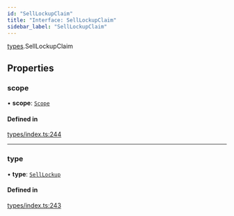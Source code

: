 ```yaml
---
id: "SellLockupClaim"
title: "Interface: SellLockupClaim"
sidebar_label: "SellLockupClaim"
---
```


[types](../../../modules/Types/Types.md).SellLockupClaim

## Properties

### scope

• **scope**: [`Scope`](../Scope/Scope.md)

#### Defined in

[types/index.ts:244](https://github.com/PolymeshAssociation/polymesh-sdk/blob/d4e2c127f/src/types/index.ts#L244)

___

### type

• **type**: [`SellLockup`](../../../enums/Types/ClaimType/ClaimType.md#selllockup)

#### Defined in

[types/index.ts:243](https://github.com/PolymeshAssociation/polymesh-sdk/blob/d4e2c127f/src/types/index.ts#L243)
